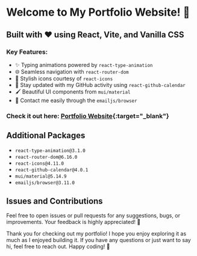 # Welcome to My Portfolio Website! 🎉

## Built with ❤️ using React, Vite, and Vanilla CSS

### Key Features:
- ✨ Typing animations powered by `react-type-animation`
- 🌐 Seamless navigation with `react-router-dom`
- 🚀 Stylish icons courtesy of `react-icons`
- 📅 Stay updated with my GitHub activity using `react-github-calendar`
- 🖌️ Beautiful UI components from `mui/material`
- 📧 Contact me easily through the `emailjs/browser`

### Check it out here: [Portfolio Website](https://trstnb1998.netlify.app/){:target="_blank"}

## Additional Packages

- `react-type-animation@3.1.0`
- `react-router-dom@6.16.0`
- `react-icons@4.11.0`
- `react-github-calendar@4.0.1`
- `mui/material@5.14.9`
- `emailjs/browser@3.11.0`

## Issues and Contributions

Feel free to open issues or pull requests for any suggestions, bugs, or improvements. Your feedback is highly appreciated! 🙌

Thank you for checking out my portfolio! I hope you enjoy exploring it as much as I enjoyed building it. If you have any questions or just want to say hi, feel free to reach out. Happy coding! 🚀

